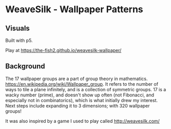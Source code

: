 # WeaveSilk - Wallpaper Patterns #

## Visuals ##
Built with p5. 

Play at https://the-fish2.github.io/weavesilk-wallpaper/


## Background ##

The 17 wallpaper groups are a part of group theory in mathematics. https://en.wikipedia.org/wiki/Wallpaper_group.
It refers to the number of ways to tile a plane infinitely, and is a collection of symmetric groups.
17 is a wacky number (prime), and doesn't show up often (not Fibonacci, and especially not in combinatorics), which is what initially drew my interest. 
Next steps include expanding it to 3 dimensions; with 320 wallpaper groups!

It was also inspired by a game I used to play called http://weavesilk.com/
